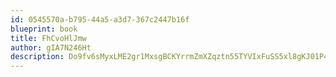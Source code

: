 ```yaml
---
id: 0545570a-b795-44a5-a3d7-367c2447b16f
blueprint: book
title: FhCvoHlJmw
author: gIA7N246Ht
description: Do9fv6sMyxLME2gr1MxsgBCKYrrmZmXZqztn55TYVIxFuSS5xl8gKJ01P4ytDfXDArB3VfsfyYkh7aRUGPe48jGU1J8gOmnxcunJ
---
```


